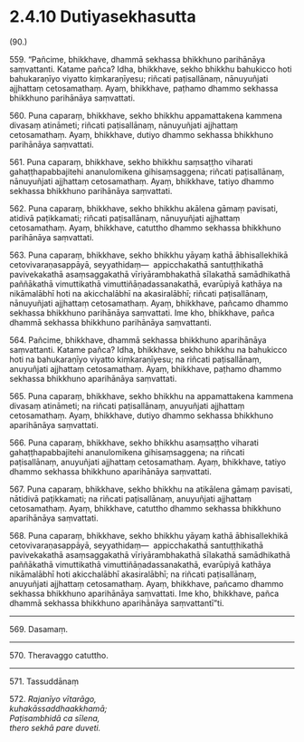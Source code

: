 # 2.4.10 Dutiyasekhasutta

(90.)

559\. “Pañcime, bhikkhave, dhammā sekhassa bhikkhuno parihānāya saṃvattanti. Katame pañca? Idha, bhikkhave, sekho bhikkhu bahukicco hoti bahukaraṇīyo viyatto kiṃkaraṇīyesu; riñcati paṭisallānaṃ, nānuyuñjati ajjhattaṃ cetosamathaṃ. Ayaṃ, bhikkhave, paṭhamo dhammo sekhassa bhikkhuno parihānāya saṃvattati.

560\. Puna caparaṃ, bhikkhave, sekho bhikkhu appamattakena kammena divasaṃ atināmeti; riñcati paṭisallānaṃ, nānuyuñjati ajjhattaṃ cetosamathaṃ. Ayaṃ, bhikkhave, dutiyo dhammo sekhassa bhikkhuno parihānāya saṃvattati.

561\. Puna caparaṃ, bhikkhave, sekho bhikkhu saṃsaṭṭho viharati gahaṭṭhapabbajitehi ananulomikena gihisaṃsaggena; riñcati paṭisallānaṃ, nānuyuñjati ajjhattaṃ cetosamathaṃ. Ayaṃ, bhikkhave, tatiyo dhammo sekhassa bhikkhuno parihānāya saṃvattati.

562\. Puna caparaṃ, bhikkhave, sekho bhikkhu akālena gāmaṃ pavisati, atidivā paṭikkamati; riñcati paṭisallānaṃ, nānuyuñjati ajjhattaṃ cetosamathaṃ. Ayaṃ, bhikkhave, catuttho dhammo sekhassa bhikkhuno parihānāya saṃvattati.

563\. Puna caparaṃ, bhikkhave, sekho bhikkhu yāyaṃ kathā ābhisallekhikā cetovivaraṇasappāyā, seyyathidaṃ—  appicchakathā santuṭṭhikathā pavivekakathā asaṃsaggakathā vīriyārambhakathā sīlakathā samādhikathā paññākathā vimuttikathā vimuttiñāṇadassanakathā, evarūpiyā kathāya na nikāmalābhī hoti na akicchalābhī na akasiralābhī; riñcati paṭisallānaṃ, nānuyuñjati ajjhattaṃ cetosamathaṃ. Ayaṃ, bhikkhave, pañcamo dhammo sekhassa bhikkhuno parihānāya saṃvattati. Ime kho, bhikkhave, pañca dhammā sekhassa bhikkhuno parihānāya saṃvattanti.

564\. Pañcime, bhikkhave, dhammā sekhassa bhikkhuno aparihānāya saṃvattanti. Katame pañca? Idha, bhikkhave, sekho bhikkhu na bahukicco hoti na bahukaraṇīyo viyatto kiṃkaraṇīyesu; na riñcati paṭisallānaṃ, anuyuñjati ajjhattaṃ cetosamathaṃ. Ayaṃ, bhikkhave, paṭhamo dhammo sekhassa bhikkhuno aparihānāya saṃvattati.

565\. Puna caparaṃ, bhikkhave, sekho bhikkhu na appamattakena kammena divasaṃ atināmeti; na riñcati paṭisallānaṃ, anuyuñjati ajjhattaṃ cetosamathaṃ. Ayaṃ, bhikkhave, dutiyo dhammo sekhassa bhikkhuno aparihānāya saṃvattati.

566\. Puna caparaṃ, bhikkhave, sekho bhikkhu asaṃsaṭṭho viharati gahaṭṭhapabbajitehi ananulomikena gihisaṃsaggena; na riñcati paṭisallānaṃ, anuyuñjati ajjhattaṃ cetosamathaṃ. Ayaṃ, bhikkhave, tatiyo dhammo sekhassa bhikkhuno aparihānāya saṃvattati.

567\. Puna caparaṃ, bhikkhave, sekho bhikkhu na atikālena gāmaṃ pavisati, nātidivā paṭikkamati; na riñcati paṭisallānaṃ, anuyuñjati ajjhattaṃ cetosamathaṃ. Ayaṃ, bhikkhave, catuttho dhammo sekhassa bhikkhuno aparihānāya saṃvattati.

568\. Puna caparaṃ, bhikkhave, sekho bhikkhu yāyaṃ kathā ābhisallekhikā cetovivaraṇasappāyā, seyyathidaṃ—  appicchakathā santuṭṭhikathā pavivekakathā asaṃsaggakathā vīriyārambhakathā sīlakathā samādhikathā paññākathā vimuttikathā vimuttiñāṇadassanakathā, evarūpiyā kathāya nikāmalābhī hoti akicchalābhī akasiralābhī; na riñcati paṭisallānaṃ, anuyuñjati ajjhattaṃ cetosamathaṃ. Ayaṃ, bhikkhave, pañcamo dhammo sekhassa bhikkhuno aparihānāya saṃvattati. Ime kho, bhikkhave, pañca dhammā sekhassa bhikkhuno aparihānāya saṃvattantī”ti.

---

569\. Dasamaṃ.

---

570\. Theravaggo catuttho.

---

571\. Tassuddānaṃ

572\. _Rajanīyo vītarāgo,_  
_kuhakāssaddhaakkhamā;_  
_Paṭisambhidā ca sīlena,_  
_thero sekhā pare duveti._
